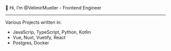 👋 Hi, I’m @VelimirMueller - Frontend Engineer
____

Various Projects written in:
- JavaScrip, TypeScript, Python, Kotlin
- Vue, Nuxt, Vuetify, React
- Postgres, Docker
 
<!---
VelimirMueller/VelimirMueller is a ✨ special ✨ repository because its `README.md` (this file) appears on your GitHub profile.
You can click the Preview link to take a look at your changes.
--->
